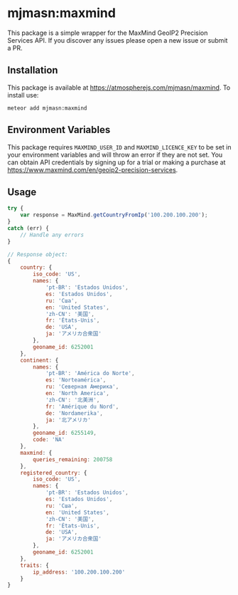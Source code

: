 # mjmasn:maxmind

This package is a simple wrapper for the MaxMind GeoIP2 Precision Services API. If you discover any issues please open a new issue or submit a PR.

## Installation
This package is available at https://atmospherejs.com/mjmasn/maxmind. To install use:

```meteor add mjmasn:maxmind```

## Environment Variables
This package requires ```MAXMIND_USER_ID``` and ```MAXMIND_LICENCE_KEY``` to be set in your environment variables and will throw an error if they are not set. You can obtain API credentials by signing up for a trial or making a purchase at https://www.maxmind.com/en/geoip2-precision-services.

## Usage
```javascript
try {
    var response = MaxMind.getCountryFromIp('100.200.100.200');
}
catch (err) {
    // Handle any errors
}

// Response object:
{
    country: {
        iso_code: 'US',
        names: {
            'pt-BR': 'Estados Unidos',
            es: 'Estados Unidos',
            ru: 'Сша',
            en: 'United States',
            'zh-CN': '美国',
            fr: 'États-Unis',
            de: 'USA',
            ja: 'アメリカ合衆国'
        },
        geoname_id: 6252001
    },
    continent: {
        names: {
            'pt-BR': 'América do Norte',
            es: 'Norteamérica',
            ru: 'Северная Америка',
            en: 'North America',
            'zh-CN': '北美洲',
            fr: 'Amérique du Nord',
            de: 'Nordamerika',
            ja: '北アメリカ'
        },
        geoname_id: 6255149,
        code: 'NA'
    },
    maxmind: {
        queries_remaining: 200758
    },
    registered_country: {
        iso_code: 'US',
        names: {
            'pt-BR': 'Estados Unidos',
            es: 'Estados Unidos',
            ru: 'Сша',
            en: 'United States',
            'zh-CN': '美国',
            fr: 'États-Unis',
            de: 'USA',
            ja: 'アメリカ合衆国'
        },
        geoname_id: 6252001
    },
    traits: {
        ip_address: '100.200.100.200'
    }
}
```
